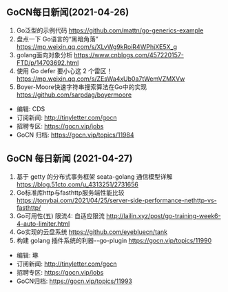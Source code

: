 ## GoCN每日新闻(2021-04-26)

1. Go泛型的示例代码 https://github.com/mattn/go-generics-example
2. 盘点一下 Go语言的“黑暗角落” https://mp.weixin.qq.com/s/XLvWg9kRoiR4WPhjXE5X_g
3. golang面向对象分析 https://www.cnblogs.com/457220157-FTD/p/14703692.html
4. 使用 Go defer 要小心这 2 个雷区！ https://mp.weixin.qq.com/s/ZEsWa4xUb0a7tWemVZMXVw
5. Boyer-Moore快速字符串搜索算法在Go中的实现 https://github.com/sarpdag/boyermoore

* 编辑: CDS
* 订阅新闻: http://tinyletter.com/gocn
* 招聘专区: https://gocn.vip/jobs
* GoCN 归档: https://gocn.vip/topics/11984

## GoCN 每日新闻 (2021-04-27)

1. 基于 getty 的分布式事务框架 seata-golang 通信模型详解 https://blog.51cto.com/u_4313251/2731656
2. Go标准库http与fasthttp服务端性能比较 https://tonybai.com/2021/04/25/server-side-performance-nethttp-vs-fasthttp/
3. Go可用性(五) 限流4: 自适应限流 http://lailin.xyz/post/go-training-week6-4-auto-limiter.html
4. Go实现的云盘系统 https://github.com/eyebluecn/tank
5. 构建 golang 插件系统的利器--go-plugin https://gocn.vip/topics/11990

- 编辑: 琳 
- 订阅新闻: http://tinyletter.com/gocn
- 招聘专区: https://gocn.vip/jobs
- GoCN归档: https://gocn.vip/topics/11993
